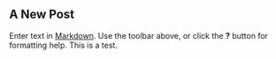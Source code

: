 ## A New Post

Enter text in [Markdown](http://daringfireball.net/projects/markdown/). Use the toolbar above, or click the **?** button for formatting help.
This is a test.
